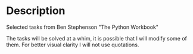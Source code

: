# Description

Selected tasks from Ben Stephenson "The Python Workbook"

The tasks will be solved at a whim, it is possible that I will modify some of them.
For better visual clarity I will not use quotations.
